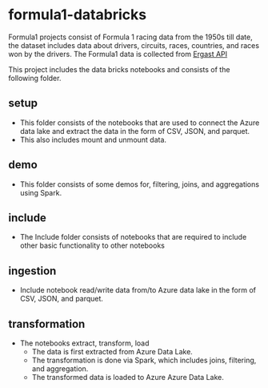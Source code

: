 # formula1-databricks
Formula1 projects consist of Formula 1 racing data from the 1950s till date, the dataset includes data about drivers, circuits, races,  countries, and races won by the drivers. The Formula1 data is collected from [Ergast API](https://ergast.com/mrd/db/)

This project includes the data bricks notebooks and consists of the following folder.
## setup
- This folder consists of the notebooks that are used to connect the Azure data lake and extract the data in the form of CSV, JSON, and parquet.
- This also includes mount and unmount data.
## demo
- This folder consists of some demos for, filtering, joins, and aggregations using Spark.

## include
- The Include folder consists of notebooks that are required to include other basic functionality to other notebooks
  
## ingestion
- Include notebook read/write data from/to Azure data lake in the form of CSV, JSON, and  parquet.

## transformation
- The notebooks extract, transform, load
  - The data is first extracted from Azure Data Lake.
  - The transformation is done via Spark, which includes joins, filtering, and aggregation.
  - The transformed data is loaded to Azure Azure Data Lake.

